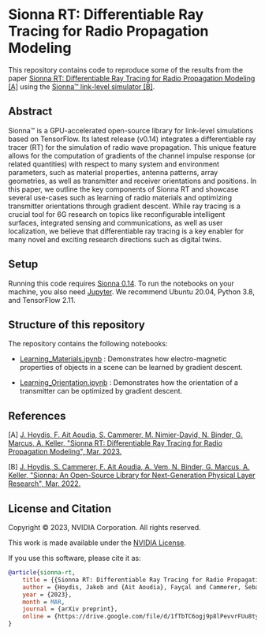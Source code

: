 <!-- SPDX-FileCopyrightText: Copyright (c) 2023 NVIDIA CORPORATION & AFFILIATES. All rights reserved.
SPDX-License-Identifier: LicenseRef-NvidiaProprietary

NVIDIA CORPORATION, its affiliates and licensors retain all intellectual
property and proprietary rights in and to this material, related
documentation and any modifications thereto. Any use, reproduction,
disclosure or distribution of this material and related documentation
without an express license agreement from NVIDIA CORPORATION or
its affiliates is strictly prohibited. -->

# Sionna RT: Differentiable Ray Tracing for Radio Propagation Modeling

This repository contains code to reproduce some of the results from the paper [Sionna RT: Differentiable Ray Tracing for Radio Propagation Modeling [A]](https://drive.google.com/file/d/1fTbTC6ogj9p8lPevvrFUu8tyOhsNArJm/view?usp=share_link) using the [Sionna&trade; link-level simulator [B]](https://nvlabs.github.io/sionna/).

## Abstract
Sionna&trade; is a GPU-accelerated open-source library for link-level simulations based on TensorFlow. Its latest release (v0.14) integrates a differentiable ray tracer (RT) for the simulation of radio wave propagation. This unique feature allows for the computation of gradients of the channel impulse response (or related quantities) with respect to many system  and environment parameters, such as material properties, antenna patterns, array geometries, as well as transmitter and receiver orientations and positions. In this paper, we outline the key components of Sionna RT and showcase several use-cases such as learning of radio materials and optimizing transmitter orientations through gradient descent. While ray tracing is a crucial tool for 6G research on topics like reconfigurable intelligent surfaces, integrated sensing and communications, as well as user localization, we believe that differentiable ray tracing is a key enabler for many novel and exciting research directions such as digital twins.

## Setup
Running this code requires [Sionna 0.14](https://nvlabs.github.io/sionna/).
To run the notebooks on your machine, you also need [Jupyter](https://jupyter.org).
We recommend Ubuntu 20.04, Python 3.8, and TensorFlow 2.11.

## Structure of this repository

The repository contains the following notebooks:

* [Learning_Materials.ipynb](Learning_Materials.ipynb) : Demonstrates how electro-magnetic properties of objects in a scene can be learned by gradient descent.

* [Learning_Orientation.ipynb](Learning_Orientation.ipynb) : Demonstrates how the orientation of a transmitter can be optimized by gradient descent.

## References

[A] [J. Hoydis, F. Ait Aoudia, S. Cammerer, M. Nimier-David, N. Binder, G. Marcus, A. Keller, "Sionna RT: Differentiable Ray Tracing for Radio Propagation Modeling", Mar. 2023.](https://arxiv.org)

[B] [J. Hoydis, S. Cammerer, F. Ait Aoudia, A. Vem, N. Binder, G. Marcus, A. Keller, "Sionna: An Open-Source Library for Next-Generation Physical Layer Research", Mar. 2022.](https://arxiv.org/abs/2203.11854)

## License and Citation

Copyright &copy; 2023, NVIDIA Corporation. All rights reserved.

This work is made available under the [NVIDIA License](LICENSE.txt).

If you use this software, please cite it as:
```bibtex
@article{sionna-rt,
    title = {{Sionna RT: Differentiable Ray Tracing for Radio Propagation Modeling}},
    author = {Hoydis, Jakob and {Ait Aoudia}, Fayçal and Cammerer, Sebastian and Nimier-David, Merlin and Binder, Nikolaus and Marcus, Guillermo and Keller, Alexander},
    year = {2023},
    month = MAR,
    journal = {arXiv preprint},
    online = {https://drive.google.com/file/d/1fTbTC6ogj9p8lPevvrFUu8tyOhsNArJm/view?usp=share_link}
}
```
